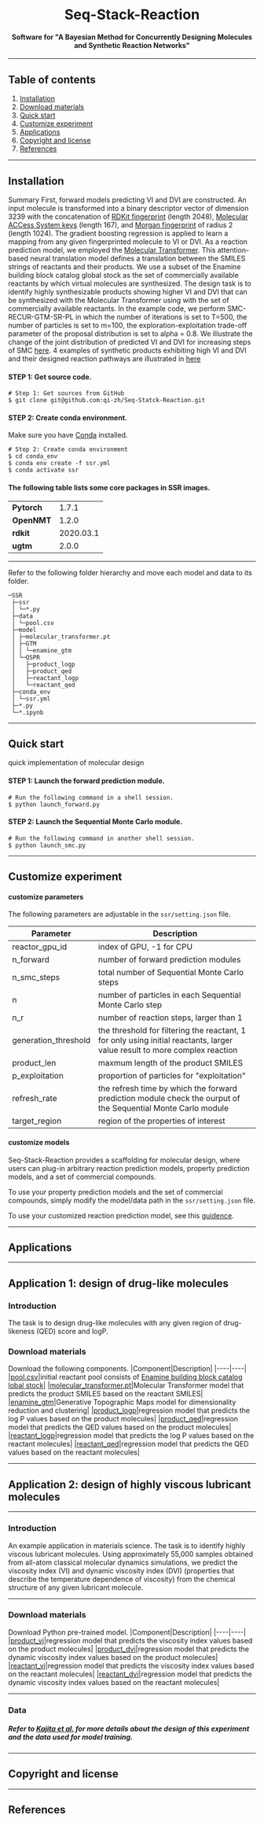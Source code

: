 <h1 align="center">
  <br>
  Seq-Stack-Reaction
  <br>
</h1>

<h4 align="center">Software for "A Bayesian Method for Concurrently Designing Molecules and Synthetic Reaction Networks"</h4>

---

## Table of contents
1. [Installation](#installation)
2. [Download materials](#download-materials)
3. [Quick start](#quick-start)
4. [Customize experiment](#customize-experiment)
5. [Applications](#Applications)
6. [Copyright and license](#Copyright-and-license)
7. [References](#References)

---

## Installation

Summary
First, forward models predicting VI and DVI are constructed. An input molecule is transformed into a binary descriptor vector of dimension 3239 with the concatenation of [RDKit fingerprint](http://rdkit.org/) (length 2048), [Molecular ACCess System keys](https://www.semanticscholar.org/paper/Reoptimization-of-MDL-Keys-for-Use-in-Drug-Durant-Leland/ad40b25e38314f39a82f193dc4806e6a1c2c6b69) (length 167), and [Morgan fingerprint](https://pubs.acs.org/doi/10.1021/c160017a018) of radius 2 (length 1024). The gradient boosting regression is applied to learn a mapping from any given fingerprinted molecule to VI or DVI. As a reaction prediction model, we employed the [Molecular Transformer](https://pubmed.ncbi.nlm.nih.gov/31572784/). This attention-based neural translation model defines a translation between the SMILES strings of reactants and their products. We use a subset of the Enamine building block catalog global stock as the set of commercially available reactants by which virtual molecules are synthesized. The design task is to identify highly synthesizable products showing higher VI and DVI that can be synthesized with the Molecular Transformer using with the set of commercially available reactants. In the example code, we perform SMC-RECUR-GTM-SR-PL in which the number of iterations is set to T=500, the number of particles is set to m=100, the exploration-exploitation trade-off parameter of the proposal distribution is set to alpha = 0.8. We illustrate the change of the joint distribution of predicted VI and DVI for increasing steps of SMC [here](https://github.com/qi-zh/Seq-Stack-Reaction/blob/main/examples/lubricant_design/properties.png). 4 examples of synthetic products exhibiting high VI and DVI and their designed reaction pathways are illustrated in [here](https://github.com/qi-zh/Seq-Stack-Reaction/tree/main/examples/lubricant_design/synthetic_path)

#### STEP 1: Get source code.
```shell
# Step 1: Get sources from GitHub
$ git clone git@github.com:qi-zh/Seq-Statck-Reaction.git
```
#### STEP 2: Create conda environment.

Make sure you have [Conda](https://docs.conda.io/projects/conda/en/latest/) installed.
```shell
# Step 2: Create conda environment
$ cd conda_env
$ conda env create -f ssr.yml
$ conda activate ssr
```
#### The following table lists some core packages in SSR images.
<table>
  <tr>
    <td nowrap><strong>Pytorch</strong></td>
    <td>1.7.1</td>
  </tr>
  <tr>
    <td nowrap><strong>OpenNMT</strong></td>
    <td>1.2.0</td>
  </tr>
  <tr>
    <td nowrap><strong>rdkit</strong></td>
    <td>2020.03.1</td>
  </tr>
  <tr>
    <td nowrap><strong>ugtm</strong></td>
    <td>2.0.0</td>
  </tr>
</table>

---


Refer to the following folder hierarchy and move each model and data to its folder.

```shell
─SSR
 ├─ssr
 │ └─*.py
 ├─data
 │ └─pool.csv
 ├─model
 │ ├─molecular_transformer.pt
 │ ├─GTM
 │ │ └─enamine_gtm
 │ └─QSPR
 │   ├─product_logp
 │   ├─product_qed
 │   ├─reactant_logp
 │   └─reactant_qed
 ├─conda_env
 │ └─ssr.yml
 ├─*.py
 └─*.ipynb
```

---
## Quick start

quick implementation of molecular design

#### STEP 1: Launch the forward prediction module.
```shell
# Run the following command in a shell session.
$ python launch_forward.py
```
#### STEP 2: Launch the Sequential Monte Carlo module.
```shell
# Run the following command in another shell session.
$ python launch_smc.py
```
---
## Customize experiment

#### customize parameters
The following parameters are adjustable in the `ssr/setting.json` file.

|Parameter|Description|
|----|----|
|reactor_gpu_id|index of GPU, -1 for CPU|
|n_forward|number of forward prediction modules|
|n_smc_steps|total number of Sequential Monte Carlo steps|
|n|number of particles in each Sequential Monte Carlo step|
|n_r|number of reaction steps, larger than 1|
|generation_threshold|the threshold for filtering the reactant, 1 for only using initial reactants, larger value result to more complex reaction|
|product_len|maxmum length of the product SMILES|
|p_exploitation|proportion of particles for "exploitation"|
|refresh_rate|the refresh time by which the forward prediction module check the ourput of the Sequential Monte Carlo module|
|target_region|region of the properties of interest|

#### customize models
Seq-Stack-Reaction provides a scaffolding for molecular design, where users can plug-in arbitrary reaction prediction models, property prediction models, and a set of commercial compounds.

To use your property prediction models and the set of commercial compounds, simply modify the model/data path in the `ssr/setting.json` file.

To use your customized reaction prediction model, see this [guidence](https://github.com/qi-zh/Seq-Stack-Reaction/blob/main/customization.ipynb).

---
## Applications
---
## Application 1: design of drug-like molecules
### Introduction

The task is to design drug-like molecules with any given region of drug-likeness (QED) score and logP.

### Download materials

Download the following components.
|Component|Description|
|----|----|
|[pool.csv](https://figshare.com/articles/dataset/Enamine_SMILES/19249589)|initial reactant pool consists of [Enamine building block catalog lobal stock](https://enamine.net/building-blocks)|
|[molecular_transformer.pt](https://figshare.com/articles/software/Molecular_transformer/19249523)|Molecular Transformer model that predicts the product SMILES based on the reactant SMILES|
|[enamine_gtm](https://figshare.com/articles/software/enamine_gtm/19249493)|Generative Topographic Maps model for dimensionality reduction and clustering|
|[product_logp](https://figshare.com/articles/software/Property_prediction_model/19249526)|regression model that predicts the log P values based on the product molecules|
|[product_qed](https://figshare.com/articles/software/Property_prediction_model/19249526)|regression model that predicts the QED values based on the product molecules|
|[reactant_logp](https://figshare.com/articles/software/Property_prediction_model/19249526n)|regression model that predicts the log P values based on the reactant molecules|
|[reactant_qed](https://figshare.com/articles/software/Property_prediction_model/19249526)|regression model that predicts the QED values based on the reactant molecules|

---
## Application 2: design of highly viscous lubricant molecules

---
### Introduction

An example application in materials science. The task is to identify highly viscous lubricant
molecules. Using approximately 55,000 samples obtained from all-atom classical molecular dynamics
simulations, we predict the viscosity index (VI) and dynamic viscosity index (DVI) (properties that
describe the temperature dependence of viscosity) from the chemical structure of any given lubricant
molecule.

---
### Download materials

Download Python pre-trained model.
|Component|Description|
|----|----|
|[product_vi](https://figshare.com/ndownloader/files/39489250)|regression model that predicts the viscosity index values based on the product molecules|
|[product_dvi](https://figshare.com/ndownloader/files/39489253)|regression model that predicts the dynamic viscosity index values based on the product molecules|
|[reactant_vi](https://figshare.com/ndownloader/files/39489259)|regression model that predicts the viscosity index values based on the reactant molecules|
|[reactant_dvi](https://figshare.com/ndownloader/files/39489256)|regression model that predicts the dynamic viscosity index values based on the reactant molecules|

---
### Data
##### Refer to [Kajita et al.](https://www.nature.com/articles/s42005-020-0338-y#Sec14) for more details about the design of this experiment and the data used for model training.
---
## Copyright and license

---
## References
